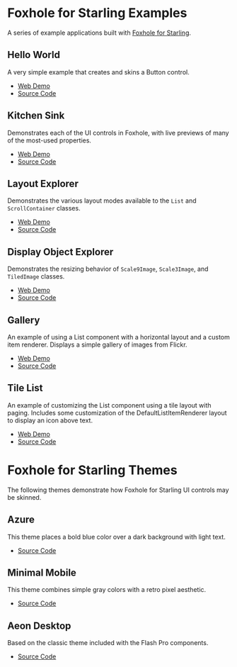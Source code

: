 # Foxhole for Starling Examples

A series of example applications built with [Foxhole for Starling](https://github.com/joshtynjala/foxhole-starling).

## Hello World

A very simple example that creates and skins a Button control.

* [Web Demo](http://flashtoolbox.com/foxhole-starling/examples/hello-world/)
* [Source Code](https://github.com/joshtynjala/foxhole-starling-examples/tree/master/HelloWorld)

## Kitchen Sink

Demonstrates each of the UI controls in Foxhole, with live previews of many of the most-used properties.

* [Web Demo](http://flashtoolbox.com/foxhole-starling/examples/kitchen-sink/)
* [Source Code](https://github.com/joshtynjala/foxhole-starling-examples/tree/master/KitchenSink)

## Layout Explorer

Demonstrates the various layout modes available to the `List` and `ScrollContainer` classes.

* [Web Demo](http://flashtoolbox.com/foxhole-starling/examples/layout-explorer/)
* [Source Code](https://github.com/joshtynjala/foxhole-starling-examples/tree/master/LayoutExplorer)

## Display Object Explorer

Demonstrates the resizing behavior of `Scale9Image`, `Scale3Image`, and `TiledImage` classes.

* [Web Demo](http://flashtoolbox.com/foxhole-starling/examples/display-object-explorer/)
* [Source Code](https://github.com/joshtynjala/foxhole-starling-examples/tree/master/DisplayObjectExplorer)

## Gallery

An example of using a List component with a horizontal layout and a custom item renderer. Displays a simple gallery of images from Flickr.

* [Web Demo](http://flashtoolbox.com/foxhole-starling/examples/gallery/)
* [Source Code](https://github.com/joshtynjala/foxhole-starling-examples/tree/master/Gallery)

## Tile List

An example of customizing the List component using a tile layout with paging. Includes some customization of the DefaultListItemRenderer layout to display an icon above text.

* [Web Demo](http://flashtoolbox.com/foxhole-starling/examples/tile-list/)
* [Source Code](https://github.com/joshtynjala/foxhole-starling-examples/tree/master/TileList)

# Foxhole for Starling Themes

The following themes demonstrate how Foxhole for Starling UI controls may be skinned.

## Azure

This theme places a bold blue color over a dark background with light text.

* [Source Code](https://github.com/joshtynjala/foxhole-starling-examples/tree/master/AzureTheme)

## Minimal Mobile

This theme combines simple gray colors with a retro pixel aesthetic.

* [Source Code](https://github.com/joshtynjala/foxhole-starling-examples/tree/master/MinimalTheme)

## Aeon Desktop

Based on the classic theme included with the Flash Pro components.

* [Source Code](https://github.com/joshtynjala/foxhole-starling-examples/tree/master/AeonDesktopTheme)
